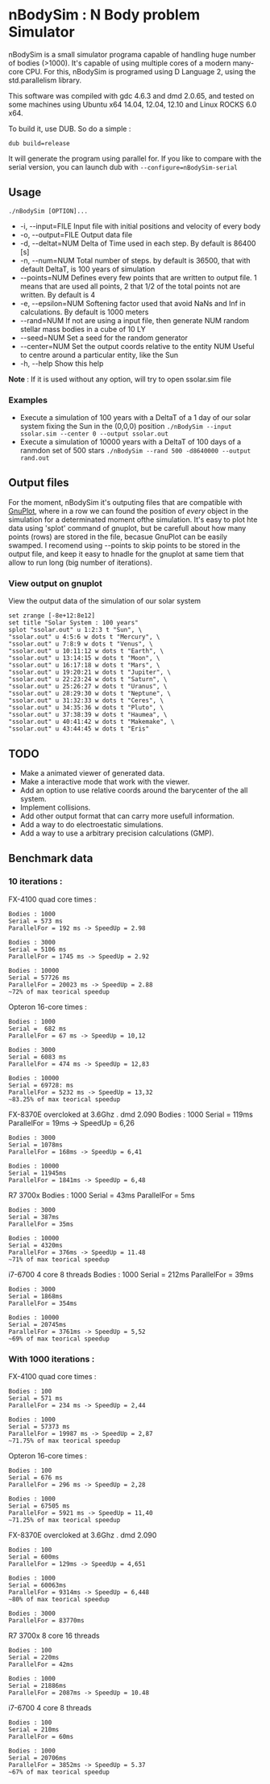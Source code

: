 # nBodySim : N Body problem Simulator

nBodySim is a small simulator programa capable of handling huge number of bodies (>1000). It's capable of using multiple cores of a modern many-core CPU. For this, nBodySim is programed using D Language 2, using the std.parallelism library.

This software was compiled with gdc 4.6.3 and dmd 2.0.65,  and tested on some machines using Ubuntu x64 14.04, 12.04, 12.10 and Linux ROCKS 6.0 x64.

To build it, use DUB. So do a simple :

    dub build=release

It will generate the program using parallel for. If you like  to compare with the serial version, you can launch dub with ```--configure=nBodySim-serial```

## Usage
    ./nBodySim [OPTION]...
- -i, --input=FILE                  Input file with initial positions and velocity
                                    of every body
- -o, --output=FILE                 Output data file
- -d, --deltat=NUM                  Delta of Time used in each step. By default is
                                    86400 [s]
- -n, --num=NUM                     Total number of steps. by default is 36500, that
                                    with default DeltaT, is 100 years of simulation
- --points=NUM                      Defines every few points that are written to
                                    output file. 1 means that are used all points, 2
                                    that 1/2 of the total points not are written. By
                                    default is 4
- -e, --epsilon=NUM                 Softening factor used that avoid NaNs and Inf in
                                    calculations. By default is 1000 meters
- --rand=NUM                        If not are using a input file, then generate NUM
                                    random stellar mass bodies in a cube of 10 LY
- --seed=NUM                        Set a seed for the random generator
- --center=NUM                      Set the output coords relative to the entity NUM
                                    Useful to centre around a particular entity,
                                    like the Sun
- -h, --help                        Show this help

**Note** : If it is used without any option, will try to open ssolar.sim file

### Examples
- Execute a simulation of 100 years with a DeltaT of a 1 day of our solar system fixing the Sun in the (0,0,0) position
        ```./nBodySim --input ssolar.sim --center 0 --output ssolar.out```
- Execute a simulation of 10000 years with a DeltaT of 100 days of a ranmdon set of 500 stars
        ```./nBodySim --rand 500 -d8640000 --output rand.out```

## Output files
For the moment, nBodySim it's outputing files that are compatible with [GnuPlot](http://www.gnuplot.info/), where in a row we can found the position of *every* object in the simulation for a determinated moment ofthe simulation.
It's easy to plot hte data using 'splot' command of gnuplot, but be carefull about how many points (rows) are stored in the file, becasue GnuPlot can be easily swamped. I recomend using --points to skip points to be stored in the output file, and keep it easy to hnadle for the gnuplot at same tiem that allow to run long (big number of iterations).

### View output on gnuplot

 View the output data of the simulation of our solar system

```
set zrange [-8e+12:8e12]
set title "Solar System : 100 years"
splot "ssolar.out" u 1:2:3 t "Sun", \
"ssolar.out" u 4:5:6 w dots t "Mercury", \
"ssolar.out" u 7:8:9 w dots t "Venus", \
"ssolar.out" u 10:11:12 w dots t "Earth", \
"ssolar.out" u 13:14:15 w dots t "Moon", \
"ssolar.out" u 16:17:18 w dots t "Mars", \
"ssolar.out" u 19:20:21 w dots t "Jupiter", \
"ssolar.out" u 22:23:24 w dots t "Saturn", \
"ssolar.out" u 25:26:27 w dots t "Uranus", \
"ssolar.out" u 28:29:30 w dots t "Neptune", \
"ssolar.out" u 31:32:33 w dots t "Ceres", \
"ssolar.out" u 34:35:36 w dots t "Pluto", \
"ssolar.out" u 37:38:39 w dots t "Haumea", \
"ssolar.out" u 40:41:42 w dots t "Makemake", \
"ssolar.out" u 43:44:45 w dots t "Eris"
```

## TODO

- Make a animated viewer of generated data.
- Make a interactive mode that work with the viewer.
- Add an option to use relative coords around the barycenter of the all system.
- Implement collisions.
- Add other output format that can carry more usefull information.
- Add a way to do electroestatic simulations.
- Add a way to use a arbitrary precision calculations (GMP).

## Benchmark data

### 10 iterations :

FX-4100 quad core times :

    Bodies : 1000
    Serial = 573 ms
    ParallelFor = 192 ms -> SpeedUp = 2.98

    Bodies : 3000
    Serial = 5106 ms
    ParallelFor = 1745 ms -> SpeedUp = 2.92

    Bodies : 10000
    Serial = 57726 ms
    ParallelFor = 20023 ms -> SpeedUp = 2.88
    ~72% of max teorical speedup


Opteron 16-core times :

    Bodies : 1000
    Serial =  682 ms
    ParallelFor = 67 ms -> SpeedUp = 10,12

    Bodies : 3000
    Serial = 6083 ms
    ParallelFor = 474 ms -> SpeedUp = 12,83

    Bodies : 10000
    Serial = 69728: ms
    ParallelFor = 5232 ms -> SpeedUp = 13,32
    ~83.25% of max teorical speedup


FX-8370E overcloked at 3.6Ghz . dmd 2.090
    Bodies : 1000
    Serial = 119ms
    ParallelFor = 19ms -> SpeedUp = 6,26

    Bodies : 3000
    Serial = 1078ms
    ParallelFor = 168ms -> SpeedUp = 6,41

    Bodies : 10000
    Serial = 11945ms
    ParallelFor = 1841ms -> SpeedUp = 6,48

R7 3700x
    Bodies : 1000
    Serial = 43ms
    ParallelFor = 5ms

    Bodies : 3000
    Serial = 387ms
    ParallelFor = 35ms

    Bodies : 10000
    Serial = 4320ms
    ParallelFor = 376ms -> SpeedUp = 11.48
    ~71% of max teorical speedup

i7-6700 4 core 8 threads
    Bodies : 1000
    Serial = 212ms
    ParallelFor = 39ms 

    Bodies : 3000
    Serial = 1868ms
    ParallelFor = 354ms 

    Bodies : 10000
    Serial = 20745ms
    ParallelFor = 3761ms -> SpeedUp = 5,52 
    ~69% of max teorical speedup


### With 1000 iterations :

FX-4100 quad core times :

    Bodies : 100
    Serial = 571 ms
    ParallelFor = 234 ms -> SpeedUp = 2,44

    Bodies : 1000
    Serial = 57373 ms
    ParallelFor = 19987 ms -> SpeedUp = 2,87
    ~71.75% of max teorical speedup


Opteron 16-core times :

    Bodies : 100
    Serial = 676 ms
    ParallelFor = 296 ms -> SpeedUp = 2,28

    Bodies : 1000
    Serial = 67505 ms
    ParallelFor = 5921 ms -> SpeedUp = 11,40
    ~71.25% of max teorical speedup


FX-8370E overcloked at 3.6Ghz . dmd 2.090

    Bodies : 100
    Serial = 600ms
    ParallelFor = 129ms -> SpeedUp = 4,651

    Bodies : 1000
    Serial = 60063ms
    ParallelFor = 9314ms -> SpeedUp = 6,448
    ~80% of max teorical speedup

    Bodies : 3000
    ParallelFor = 83770ms

R7 3700x 8 core 16 threads

    Bodies : 100
    Serial = 220ms
    ParallelFor = 42ms

    Bodies : 1000
    Serial = 21886ms
    ParallelFor = 2087ms -> SpeedUp = 10.48

i7-6700 4 core 8 threads

    Bodies : 100
    Serial = 210ms 
    ParallelFor = 60ms 

    Bodies : 1000
    Serial = 20706ms 
    ParallelFor = 3852ms -> SpeedUp = 5.37
    ~67% of max teorical speedup
